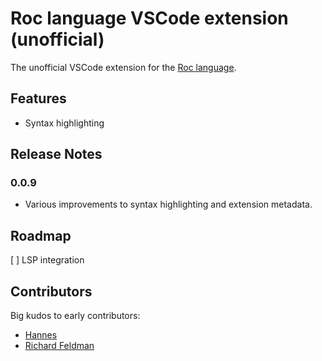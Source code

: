 # Roc language VSCode extension (unofficial)

The unofficial VSCode extension for the [Roc language](https://roc-lang.org/).

## Features

- Syntax highlighting

## Release Notes

### 0.0.9

- Various improvements to syntax highlighting and extension metadata.

## Roadmap

[ ] LSP integration

## Contributors

Big kudos to early contributors:

- [Hannes](https://github.com/Hasnep)
- [Richard Feldman](https://github.com/rtfeldman)
